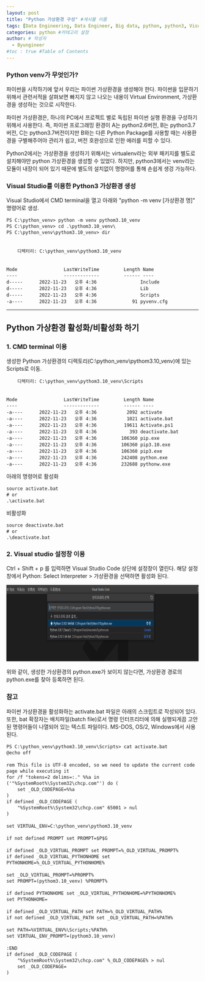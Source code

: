 ```yaml
---
layout: post
title: "Python 가상환경 구성" #게시물 이름
tags: [Data Engineering, Data Engineer, Big data, python, python3, Visual Studio, vscode, Venv, Virtual, study] #태그 설정
categories: python #카테고리 설정
author: # 작성자
  - Byungineer
#toc : true #Table of Contents
---
```



### Python venv가 무엇인가?
파이썬을 시작하기에 앞서 우리는 파이썬 가상환경을 생성해야 한다. 파이썬을 입문하기 위해서 관련서적을 살펴보면 빠지지 않고 나오는 내용이 Virtual Environment, 가상환경을 생성하는 것으로 시작한다. 

파이썬 가상환경은, 하나의 PC에서 프로젝트 별로 독립된 파이썬 실행 환경을 구성하기 위해서 사용한다. 즉, 파이썬 프로그래밍 환경이 A는 python2.6버전, B는 python3.7버전, C는 python3.7버전이지만 B와는 다른 Python Package를 사용할 때는 사용환경을 구별해주어야 관리가 쉽고, 버전 호완성으로 인한 에러를 피할 수 있다.

<aside>
Python2에서는 가상환경을 생성하기 위해서는 virtualenv라는 외부 패키지를 별도로 설치해야만 python 가상환경을 생성할 수 있었다. 하지만, python3에서는 venv라는 모듈이 내장이 되어 있기 때문에 별도의 설치없이 명령어를 통해 손쉽게 생겅 가능하다.
</aside>

### Visual Studio를 이용한 Python3 가상환경 생성
Visual Studio에서 CMD terminal을 열고 아래와 "python -m venv [가상환경 명]" 명령어로 생성.

```
PS C:\python_venv> python -m venv pythom3.10_venv
PS C:\python_venv> cd .\pythom3.10_venv\
PS C:\python_venv\pythom3.10_venv> dir


    디렉터리: C:\python_venv\pythom3.10_venv


Mode                 LastWriteTime         Length Name
----                 -------------         ------ ----
d-----      2022-11-23   오후 4:36                Include
d-----      2022-11-23   오후 4:36                Lib
d-----      2022-11-23   오후 4:36                Scripts
-a----      2022-11-23   오후 4:36             91 pyvenv.cfg
```

---
## Python 가상환경 활성화/비활성화 하기
### 1. CMD terminal 이용
생성한 Python 가상환경의 디렉토리(C:\python_venv\pythom3.10_venv)에 있는 Scripts로 이동.
```
    디렉터리: C:\python_venv\pythom3.10_venv\Scripts


Mode                 LastWriteTime         Length Name
----                 -------------         ------ ----
-a----      2022-11-23   오후 4:36           2092 activate
-a----      2022-11-23   오후 4:36           1021 activate.bat
-a----      2022-11-23   오후 4:36          19611 Activate.ps1
-a----      2022-11-23   오후 4:36            393 deactivate.bat
-a----      2022-11-23   오후 4:36         106360 pip.exe
-a----      2022-11-23   오후 4:36         106360 pip3.10.exe
-a----      2022-11-23   오후 4:36         106360 pip3.exe
-a----      2022-11-23   오후 4:36         242408 python.exe
-a----      2022-11-23   오후 4:36         232688 pythonw.exe
```
아래의 명령어로 활성화
```
source activate.bat
# or
.\activate.bat
```

비활성화
```
source deactivate.bat
# or
.\deactivate.bat
```

### 2. Visual studio 설정창 이용
Ctrl + Shift + p 를 입력하면 Visual Studio Code 상단에 설정창이 열린다. 해당 설정창에서 Python: Select Interpreter > 가상환경을 선택하면 활성화 된다.

<img src="/image/vscode_python.PNG" alt="python_venv" style="height: 200px; width:600px;"/>

위와 같이, 생성한 가상환경의 python.exe가 보이지 않는다면, 가상환경 경로의 python.exe를 찾아 등록하면 된다.




### 참고
파이썬 가상환경을 활성화하는 activate.bat 파일은 아래의 스크립트로 작성되어 있다.
또한, bat 확장자는 배치파일(batch file)로서 명령 인터프리터에 의해 실행되게끔 고안된 명령어들이 나열되어 있는 텍스트 파일이다. MS-DOS, OS/2, Windows에서 사용된다.
```
PS C:\python_venv\pythom3.10_venv\Scripts> cat activate.bat
@echo off

rem This file is UTF-8 encoded, so we need to update the current code page while executing it
for /f "tokens=2 delims=:." %%a in ('"%SystemRoot%\System32\chcp.com"') do (
    set _OLD_CODEPAGE=%%a
)
if defined _OLD_CODEPAGE (
    "%SystemRoot%\System32\chcp.com" 65001 > nul
)

set VIRTUAL_ENV=C:\python_venv\pythom3.10_venv

if not defined PROMPT set PROMPT=$P$G

if defined _OLD_VIRTUAL_PROMPT set PROMPT=%_OLD_VIRTUAL_PROMPT%
if defined _OLD_VIRTUAL_PYTHONHOME set PYTHONHOME=%_OLD_VIRTUAL_PYTHONHOME%

set _OLD_VIRTUAL_PROMPT=%PROMPT%
set PROMPT=(pythom3.10_venv) %PROMPT%

if defined PYTHONHOME set _OLD_VIRTUAL_PYTHONHOME=%PYTHONHOME%
set PYTHONHOME=

if defined _OLD_VIRTUAL_PATH set PATH=%_OLD_VIRTUAL_PATH%
if not defined _OLD_VIRTUAL_PATH set _OLD_VIRTUAL_PATH=%PATH%

set PATH=%VIRTUAL_ENV%\Scripts;%PATH%
set VIRTUAL_ENV_PROMPT=(pythom3.10_venv)

:END
if defined _OLD_CODEPAGE (
    "%SystemRoot%\System32\chcp.com" %_OLD_CODEPAGE% > nul
    set _OLD_CODEPAGE=
)
```